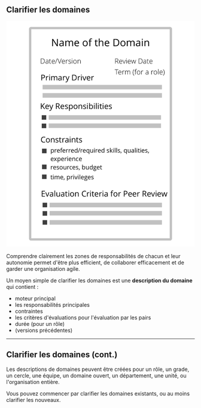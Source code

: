 ## Clarifier les domaines

![right,fit](img/templates/domain-description-template.png)

Comprendre clairement les zones de responsabilités de chacun et leur autonomie permet d'être plus efficient, de collaborer efficacement et de garder une organisation agile.

Un moyen simple de clarifier les domaines est une **description du domaine** qui contient :

- moteur principal
- les responsabilités principales
- contraintes
- les critères d'évaluations pour l'évaluation par les pairs
- durée (pour un rôle)
- (versions précédentes)

* * *

## Clarifier les domaines (cont.)

Les descriptions de domaines peuvent être créées pour un rôle, un grade, un cercle, une équipe, un domaine ouvert, un département, une unité, ou l'organisation entière.

Vous pouvez commencer par clarifier les domaines existants, ou au moins clarifier les nouveaux.